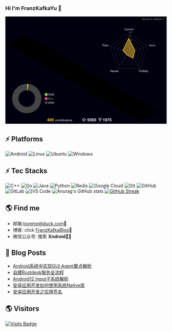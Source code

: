 ### Hi I'm FranzKafkaYu 👋

<!--
**FranzKafkaYu/FranzKafkaYu** is a ✨ _special_ ✨ repository because its `README.md` (this file) appears on your GitHub profile.

Here are some ideas to get you started:


-->
![](./profile-3d-contrib/profile-night-rainbow.svg)
## ⚡ Platforms

![Android](https://img.shields.io/badge/Android-3DDC84?style=for-the-badge&logo=android&logoColor=white)
![Linux](https://img.shields.io/badge/Linux-FCC624?style=for-the-badge&logo=linux&logoColor=black)
![Ubuntu](https://img.shields.io/badge/Ubuntu-E95420?style=for-the-badge&logo=ubuntu&logoColor=white)
![Windows](https://img.shields.io/badge/Windows-0078D6?style=for-the-badge&logo=windows&logoColor=white)

## ⚡ Tec Stacks

![C++](https://img.shields.io/badge/-C++-00599C?style=flat-square&logo=c)
![Go](https://img.shields.io/badge/-go-%23E44D27?style=flat-square&logo=go&logoColor=ffffff)
![Java](https://img.shields.io/badge/-java-E34A86?style=flat-square&logo=java)
![Python](https://img.shields.io/badge/-Python-black?style=flat-square&logo=Python)
![Redis](https://img.shields.io/badge/-Redis-black?style=flat-square&logo=Redis)
![Google Cloud](https://img.shields.io/badge/Google%20Cloud-black?style=flat-square&logo=google-cloud)
![Git](https://img.shields.io/badge/-Git-black?style=flat-square&logo=git)
![GitHub](https://img.shields.io/badge/-GitHub-181717?style=flat-square&logo=github)
![GitLab](https://img.shields.io/badge/-GitLab-FCA121?style=flat-square&logo=gitlab)
<img alt="[VS Code" src="https://img.shields.io/badge/-VSCode-%23007ACC?style=flat-square&logo=visual-studio-code" />
![Anurag's GitHub stats](https://github-readme-stats.vercel.app/api?username=FranzKafkaYu&show_icons=true&theme=radical)
[![GitHub Streak](https://github-readme-streak-stats-three-hazel.vercel.app?user=FranzKafkaYu&theme=gruvbox-duo&card_width=480)](https://git.io/streak-stats)


## 🌎 Find me  
- 邮箱:<a href="mailto:loveme@duck.com">loveme@duck.com</a>:e-mail:
- 博客: click [FranzKafkaBlog](https://blog.coderfan.org):memo:    
- 微信公众号: 搜索 **Xndroid**✍🏾
## 🚀 Blog Posts
<!-- BLOG-POST-LIST:START -->
- [Android系统中实现GUI Agent要点解析](https://blog.coderfan.org/gui-agent-to-control-android-system-implemention.html?utm_source=rss&utm_medium=rss&utm_campaign=gui-agent-to-control-android-system-implemention)
- [自建Rustdesk服务全流程](https://blog.coderfan.org/self-host-rustdesk-deployment.html?utm_source=rss&utm_medium=rss&utm_campaign=self-host-rustdesk-deployment)
- [Android12 Input子系统解析](https://blog.coderfan.org/android12-input-event-dispatch-progress.html?utm_source=rss&utm_medium=rss&utm_campaign=android12-input-event-dispatch-progress)
- [安卓应用开发如何使用系统Native库](https://blog.coderfan.org/how-android-applications-use-native-libraries.html?utm_source=rss&utm_medium=rss&utm_campaign=how-android-applications-use-native-libraries)
- [安卓应用开发之应用签名](https://blog.coderfan.org/android-application-developement-about-signing-apk.html?utm_source=rss&utm_medium=rss&utm_campaign=android-application-developement-about-signing-apk)
<!-- BLOG-POST-LIST:END -->

## 🌎 Visitors
[![Visits Badge](https://badges.pufler.dev/visits/puf17640/git-badges)](https://badges.pufler.dev)

